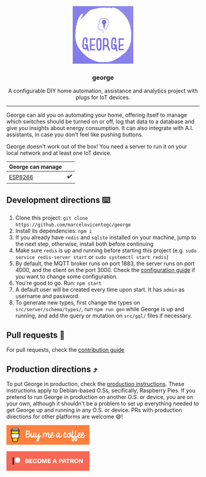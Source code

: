 <p align="center">
  <img alt="george logo" src="assets/george-sq.png" height="150" />
  <h3 align="center">george</h3>
  <p align="center">A configurable DIY home automation, assistance and analytics project with plugs for IoT devices.</p>
</p>

---

George can aid you on automating your home, offering itself to manage which switches should be turned on or off, log that data to a database and give you insights about energy consumption. It can also integrate with A.I. assistants, in case you don't feel like pushing buttons.

George doesn't work out of the box! You need a server to run it on your local network and at least one IoT device.

| George can manage                |     |
| -------------------------------- | --- |
| [ESP8266](docs/SETUP.md#ESP8266) | ✔️  |

## Development directions ⌨️

1. Clone this project: `git clone https://github.com/marcelovicentegc/george`
2. Install its dependencies: `npm i`
3. If you already have `redis` and `sqlite` installed on your machine, jump to the next step, otherwise, install both before continuing
4. Make sure `redis` is up and running before starting this project (e.g. `sudo service redis-server start` or `sudo systemctl start redis`)
5. By default, the MQTT broker runs on port 1883, the server runs on port 4000, and the client on the port 3000. Check the [configuration guide](/docs/CONFIGURATION.md) if you want to change some configuration.
6. You're good to go. Run: `npm start`
7. A default user will be created every time upon start. It has `admin` as username and password.
8. To generate new types, first change the types on `src/server/schema/types/`, run `npm run gen` while George is up and running, and add the query or mutation on `src/gql/` files if necessary.

## Pull requests 🌳

For pull requests, check the [contribution guide](docs/CONTRIBUTING.md)

## Production directions ⤴️

To put George in production, check the [production instructions](docs/PRODUCTION_DIRECTIONS.md). These instructions apply to Debian-based O.Ss, secifically, Raspberry Pies. If you pretend to run George in production on another O.S. or device, you are on your own, although it shouldn't be a problem to set up everything needed to get George up and running in any O.S. or device. PRs with production directions for other platforms are welcome 😄!

<a href="https://www.buymeacoffee.com/YkwcZVO" target="_blank"><img src="./assets/buymeacoffee.png" alt="Buy Me A Coffee" style="height: 51px !important;width: 217px !important;" ></a>

[![Become a patron](./assets/patron.png)](https://www.patreon.com/bePatron?u=34051560)
